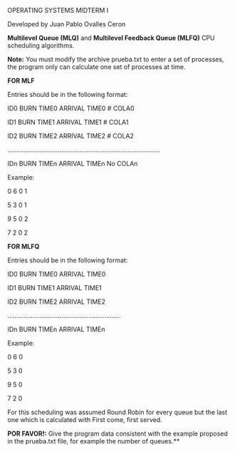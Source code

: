 OPERATING SYSTEMS		MIDTERM I

Developed by Juan Pablo Ovalles Ceron

**Multilevel Queue (MLQ)** and **Multilevel Feedback Queue (MLFQ)** CPU scheduling algorithms.

**Note:** 
You must modify the archive prueba.txt to enter a set of processes, the program only can calculate one set of processes at time.

**FOR MLF**

Entries should be in the following format:

ID0	BURN TIME0	ARRIVAL TIME0	# COLA0

ID1	BURN TIME1	ARRIVAL TIME1	# COLA1

ID2	BURN TIME2	ARRIVAL TIME2	# COLA2

………………………………………………………………………….

IDn	BURN TIMEn	ARRIVAL TIMEn	No COLAn

Example:

0 6 0 1

5 3 0 1

9 5 0 2

7 2 0 2


**FOR MLFQ**

Entries should be in the following format:

ID0	BURN TIME0	ARRIVAL TIME0

ID1	BURN TIME1	ARRIVAL TIME1

ID2	BURN TIME2	ARRIVAL TIME2 

………………………………………………………

IDn	BURN TIMEn	ARRIVAL TIMEn 



Example:

0 6 0

5 3 0

9 5 0

7 2 0

For this scheduling was assumed Round Robin for every queue but the last one which is calculated with First come, first served.

**POR FAVOR!:** Give the program data consistent with the example proposed in the prueba.txt file, for example the number of queues.** 
